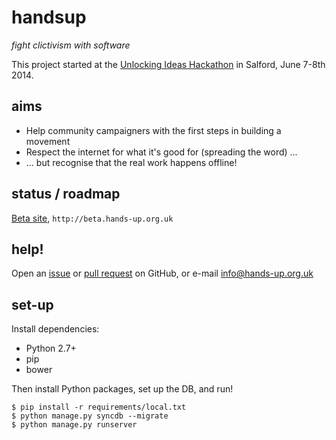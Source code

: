 handsup
=======

*fight clictivism with software*

This project started at the [Unlocking Ideas Hackathon][0] in Salford, June 7-8th 2014.

## aims

* Help community campaigners with the first steps in building a movement
* Respect the internet for what it's good for (spreading the word) ...
* ... but recognise that the real work happens offline!

## status / roadmap

[Beta site][1], `http://beta.hands-up.org.uk`

## help!

Open an [issue][2] or [pull request][3] on GitHub, or e-mail info@hands-up.org.uk

[0]: http://unlockideas.wordpress.com/2014/05/20/hacktivism-the-unlocking-ideas-hackathon/
[1]: http://beta.hands-up.org.uk
[2]: https://github.com/supervacuo/handsup/issues/new
[3]: https://github.com/supervacuo/handsup/compare/

## set-up

Install dependencies:

* Python 2.7+
* pip
* bower

Then install Python packages, set up the DB, and run!

    $ pip install -r requirements/local.txt
    $ python manage.py syncdb --migrate
    $ python manage.py runserver
